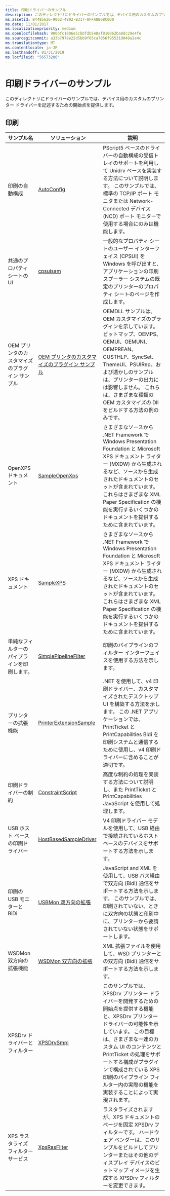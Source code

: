 ```yaml
---
title: 印刷ドライバーのサンプル
description: このディレクトリにドライバーのサンプルでは、デバイス用のカスタムのプリンター ドライバーを記述するための開始点を提供します。
ms.assetid: B4485626-9062-4892-B317-8FFA8B68C0D0
ms.date: 11/01/2017
ms.localizationpriority: medium
ms.openlocfilehash: 900bfc1806e5cbbfdb548af810062ba8dc29e4fe
ms.sourcegitcommit: a33b7978e22d5bb9f65ca7056f955319049a2e4c
ms.translationtype: MT
ms.contentlocale: ja-JP
ms.lasthandoff: 01/31/2019
ms.locfileid: "56573206"
---
```

# <a name="print-driver-samples"></a>印刷ドライバーのサンプル


このディレクトリにドライバーのサンプルでは、デバイス用のカスタムのプリンター ドライバーを記述するための開始点を提供します。

## <a name="print"></a>印刷


| サンプル名                      | ソリューション                                                                  | 説明  |
|----------------------------------|---------------------------------------------------------------------------|--------------|
| 印刷の自動構成         | [AutoConfig](https://go.microsoft.com/fwlink/p/?LinkId=617938)             | PScript5 ベースのドライバーの自動構成の受信トレイのサポートを利用して Unidrv ベースを実装する方法について説明します。 このサンプルでは、標準の TCP/IP ポート モニタまたは Network-Connected デバイス (NCD) ポート モニターで使用する場合にのみは機能します。                                                                                                                                                |
| 共通のプロパティ シートの UI         | [cpsuisam](https://go.microsoft.com/fwlink/p/?LinkId=617940)               | 一般的なプロパティ シートのユーザー インターフェイス (CPSUI) を Windows を呼び出すと、アプリケーションの印刷スプーラー システムの既定のプリンターのプロパティ シートのページを作成します。                                                                                                                                                                                                                       |
| OEM プリンタのカスタマイズのプラグイン サンプル | [OEM プリンタのカスタマイズのプラグイン サンプル](https://go.microsoft.com/fwlink/?linkid=862105) | OEMDLL サンプルは、OEM カスタマイズのプラグインを示しています。ビットマップ、OEMPS、OEMUI、OEMUNI、OEMPREAN、CUSTHLP、SyncSet、ThemeUI、PSUIRep、および透かしのサンプルは、プリンターの出力には影響しません。 これらは、さまざまな種類の OEM カスタマイズの Dll をビルドする方法の例のみです。               |
| OpenXPS ドキュメント                | [SampleOpenXps](https://go.microsoft.com/fwlink/p/?LinkId=617941)          | さまざまなソースから .NET Framework で Windows Presentation Foundation と Microsoft XPS ドキュメント ライター (MXDW) から生成されるなど、ソースから生成されたドキュメントのセットが含まれています。 これらはさまざまな XML Paper Specification の機能を実行するいくつかのドキュメントを提供するために含まれています。                                               |
| XPS ドキュメント                    | [SampleXPS](https://go.microsoft.com/fwlink/p/?LinkId=617942)              | さまざまなソースから .NET Framework で Windows Presentation Foundation と Microsoft XPS ドキュメント ライター (MXDW) から生成されるなど、ソースから生成されたドキュメントのセットが含まれています。 これらはさまざまな XML Paper Specification の機能を実行するいくつかのドキュメントを提供するために含まれています。                                               |
| 単純なフィルターのパイプラインを印刷します。     | [SimplePipelineFilter](https://go.microsoft.com/fwlink/p/?LinkId=617944)   | 印刷のパイプラインのフィルター インターフェイスを使用する方法を示します。                                                                                                                                                                                                                                                                                                                                             |
| プリンターの拡張機能                | [PrinterExtensionSample](https://go.microsoft.com/fwlink/p/?LinkId=617945) | .NET を使用して、v4 印刷ドライバー、カスタマイズされたデスクトップ UI を構築する方法を示します。 この .NET アプリケーションでは、PrintTicket と PrintCapabilities Bidi を印刷システムと通信するために使用し、v4 印刷ドライバーに含めることが適切です。                                                                                                                                           |
| 印刷ドライバーの制約         | [ConstraintScript](https://go.microsoft.com/fwlink/p/?LinkId=617946)       | 高度な制約の処理を実装する方法について説明し、また PrintTicket と PrintCapabilities JavaScript を使用して処理します。                                                                                                                                                                                                                                                                        |
| USB ホスト ベースの印刷ドライバー      | [HostBasedSampleDriver](https://go.microsoft.com/fwlink/p/?LinkId=617947)  | V4 印刷ドライバー モデルを使用して、USB 経由で接続されているホスト ベースのデバイスをサポートする方法を示します。                                                                                                                                                                                                                                                                                        |
| 印刷の USB モニターと BiDi       | [USBMon 双方向の拡張](https://go.microsoft.com/fwlink/p/?LinkId=617948)  | JavaScript and XML を使用して、USB バス経由で双方向 (Bidi) 通信をサポートする方法を示します。 このサンプルでは、印刷されていない、ときに双方向の状態と印刷中に、プリンターから要請されていない状態をサポートします。                                                                                                                                                                     |
| WSDMon 双方向の拡張機能            | [WSDMon 双方向の拡張](https://go.microsoft.com/fwlink/p/?LinkId=617949)  | XML 拡張ファイルを使用して、WSD プリンターとの双方向 (Bidi) 通信をサポートする方法を示します。                                                                                                                                                                                                                                                                            |
| XPSDrv ドライバーとフィルター         | [XPSDrvSmpl](https://go.microsoft.com/fwlink/p/?LinkId=617950)             | このサンプルでは、XPSDrv プリンター ドライバーを開発するための開始点を提供する機能と、XPSDrv プリンター ドライバーの可能性を示しています。 この目標は、さまざまな一連のカスタム UI のコンテンツと PrintTicket の処理をサポートする構成がプラグインで構成されている XPS 印刷のパイプライン フィルター内の実際の機能を実装することによって実現されます。 |
| XPS ラスタライズ フィルター サービス | [XpsRasFilter](https://go.microsoft.com/fwlink/p/?LinkId=617951)           | ラスタライズされますが、XPS ドキュメントのページを固定 XPSDrv フィルターです。 ハードウェア ベンダーは、このサンプルをビルドしてプリンターまたはその他のディスプレイ デバイスのビットマップ イメージを生成する XPSDrv フィルターを変更できます。                                                                                                                                                                                          |





